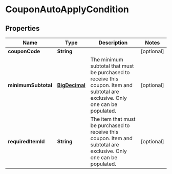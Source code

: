 
# CouponAutoApplyCondition

## Properties
Name | Type | Description | Notes
------------ | ------------- | ------------- | -------------
**couponCode** | **String** |  |  [optional]
**minimumSubtotal** | [**BigDecimal**](BigDecimal.md) | The minimum subtotal that must be purchased to receive this coupon. Item and subtotal are exclusive.  Only one can be populated. |  [optional]
**requiredItemId** | **String** | The item that must be purchased to receive this coupon. Item and subtotal are exclusive.  Only one can be populated. |  [optional]



